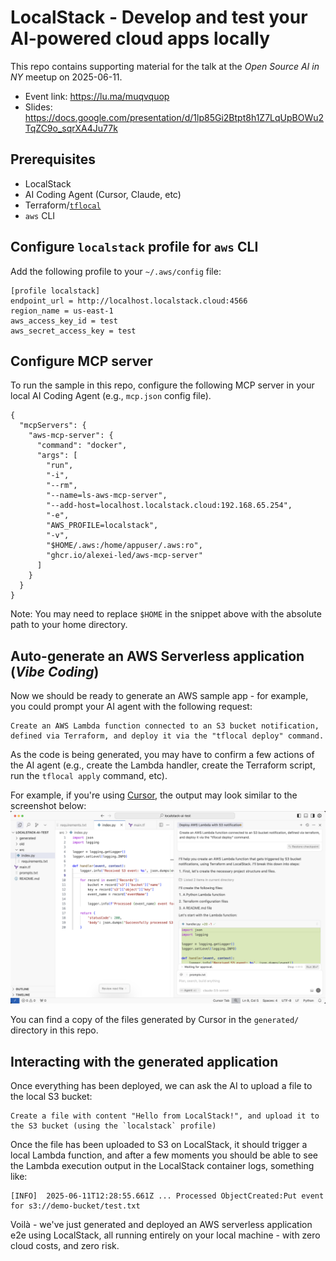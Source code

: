 # LocalStack - Develop and test your AI-powered cloud apps locally

This repo contains supporting material for the talk at the _Open Source AI in NY_ meetup on 2025-06-11.

* Event link: https://lu.ma/muqvquop
* Slides: https://docs.google.com/presentation/d/1lp85Gi2Btpt8h1Z7LqUpBOWu2TqZC9o_sqrXA4Ju77k

## Prerequisites

* LocalStack
* AI Coding Agent (Cursor, Claude, etc)
* Terraform/[`tflocal`](https://github.com/localstack/terraform-local)
* `aws` CLI

## Configure `localstack` profile for `aws` CLI

Add the following profile to your `~/.aws/config` file:
```
[profile localstack]
endpoint_url = http://localhost.localstack.cloud:4566
region_name = us-east-1
aws_access_key_id = test
aws_secret_access_key = test
```

## Configure MCP server

To run the sample in this repo, configure the following MCP server in your local AI Coding Agent (e.g., `mcp.json` config file).
```
{
  "mcpServers": {
    "aws-mcp-server": {
      "command": "docker",
      "args": [
        "run",
        "-i",
        "--rm",
        "--name=ls-aws-mcp-server",
        "--add-host=localhost.localstack.cloud:192.168.65.254",
        "-e",
        "AWS_PROFILE=localstack",
        "-v",
        "$HOME/.aws:/home/appuser/.aws:ro",
        "ghcr.io/alexei-led/aws-mcp-server"
      ]
    }
  }
}
```

Note: You may need to replace `$HOME` in the snippet above with the absolute path to your home directory.

## Auto-generate an AWS Serverless application (_Vibe Coding_)

Now we should be ready to generate an AWS sample app - for example, you could prompt your AI agent with the following request:
```
Create an AWS Lambda function connected to an S3 bucket notification, defined via Terraform, and deploy it via the "tflocal deploy" command.
```

As the code is being generated, you may have to confirm a few actions of the AI agent (e.g., create the Lambda handler, create the Terraform script, run the `tflocal apply` command, etc).

For example, if you're using [Cursor](https://cursor.com), the output may look similar to the screenshot below:
![cursor-screenshot.png](cursor-screenshot.png)

You can find a copy of the files generated by Cursor in the `generated/` directory in this repo.

## Interacting with the generated application

Once everything has been deployed, we can ask the AI to upload a file to the local S3 bucket:

```
Create a file with content "Hello from LocalStack!", and upload it to the S3 bucket (using the `localstack` profile)
```

Once the file has been uploaded to S3 on LocalStack, it should trigger a local Lambda function, and after a few moments you should be able to see the Lambda execution output in the LocalStack container logs, something like:
```
[INFO]	2025-06-11T12:28:55.661Z ... Processed ObjectCreated:Put event for s3://demo-bucket/test.txt
```

Voilà - we've just generated and deployed an AWS serverless application e2e using LocalStack, all running entirely on your local machine - with zero cloud costs, and zero risk.

